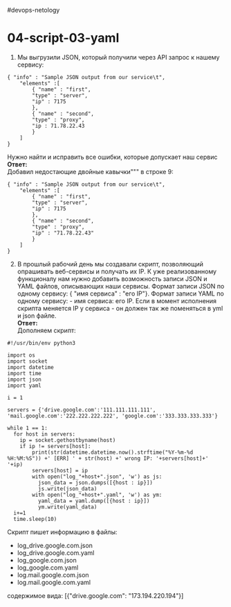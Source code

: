 #devops-netology
# 04-script-03-yaml
1. Мы выгрузили JSON, который получили через API запрос к нашему сервису:
```
{ "info" : "Sample JSON output from our service\t",
    "elements" :[
        { "name" : "first",
        "type" : "server",
        "ip" : 7175 
        },
        { "name" : "second",
        "type" : "proxy",
        "ip : 71.78.22.43
        }
    ]
}
```
Нужно найти и исправить все ошибки, которые допускает наш сервис  
**Ответ:**  
Добавил недостающие двойные кавычки""" в строке 9:
```
{ "info" : "Sample JSON output from our service\t",
    "elements" :[
        { "name" : "first",
        "type" : "server",
        "ip" : 7175 
        },
        { "name" : "second",
        "type" : "proxy",
        "ip" : "71.78.22.43"
        }
    ]
}
```
2. В прошлый рабочий день мы создавали скрипт, позволяющий опрашивать веб-сервисы и получать их IP. К уже реализованному функционалу нам нужно добавить возможность записи JSON и YAML файлов, описывающих наши сервисы. Формат записи JSON по одному сервису: { "имя сервиса" : "его IP"}. Формат записи YAML по одному сервису: - имя сервиса: его IP. Если в момент исполнения скрипта меняется IP у сервиса - он должен так же поменяться в yml и json файле.  
**Ответ:**   
Дополняем скрипт:
```
#!/usr/bin/env python3

import os
import socket
import datetime
import time
import json
import yaml

i = 1

servers = {'drive.google.com':'111.111.111.111', 'mail.google.com':'222.222.222.222', 'google.com':'333.333.333.333'}

while 1 == 1:
  for host in servers:
    ip = socket.gethostbyname(host)
    if ip != servers[host]:
        print(str(datetime.datetime.now().strftime("%Y-%m-%d %H:%M:%S")) +' [ERR] ' + str(host) +' wrong IP: '+servers[host]+' '+ip)
        servers[host] = ip
        with open("log_"+host+".json", 'w') as js:
          json_data = json.dumps([{host : ip}])
          js.write(json_data)
        with open("log_"+host+".yaml", 'w') as ym:
          yaml_data = yaml.dump([{host : ip}])
          ym.write(yaml_data)
  i+=1
  time.sleep(10)
```
Скрипт пишет информацию в файлы:
* log_drive.google.com.json
* log_drive.google.com.yaml
* log_google.com.json
* log_google.com.yaml
* log.mail.google.com.json
* log.mail.google.com.yaml

содержимое вида:
[{"drive.google.com": "173.194.220.194"}]
